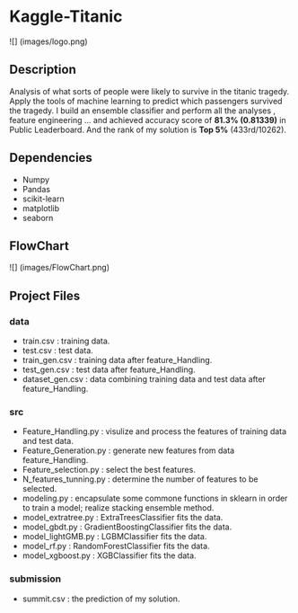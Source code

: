 
Kaggle-Titanic
==============
![] (images/logo.png)

Description
-----------

Analysis of what sorts of people were likely to survive in the titanic tragedy. Apply the tools of machine learning to predict which passengers survived the tragedy. I build an ensemble classifier and perform all the analyses , feature engineering ... and achieved accuracy score of **81.3% (0.81339)** in Public Leaderboard. And the rank of my solution is **Top 5%** (433rd/10262). 


Dependencies
-----------
* Numpy
* Pandas 
* scikit-learn
* matplotlib
* seaborn

FlowChart
---------
![] (images/FlowChart.png)

Project Files
-------------
### data
- train.csv :  training data.
- test.csv : test data.
- train_gen.csv : training data after feature_Handling. 
- test_gen.csv : test data after feature_Handling.
- dataset_gen.csv : data combining training data and test data after feature_Handling.

### src
- Feature_Handling.py :  visulize and process the features of training data and test data.
- Feature_Generation.py : generate new features from data feature_Handling.
- Feature_selection.py : select the best features.
- N_features_tunning.py : determine the number of features to be selected.
- modeling.py : encapsulate some commone functions in sklearn in order to train a model; realize stacking ensemble method.
- model_extratree.py :  ExtraTreesClassifier fits the data.
- model_gbdt.py : GradientBoostingClassifier fits the data.
- model_lightGMB.py : LGBMClassifier fits the data.
- model_rf.py : RandomForestClassifier fits the data.
- model_xgboost.py : XGBClassifier fits the data.

### submission
- summit.csv : the prediction of my solution.